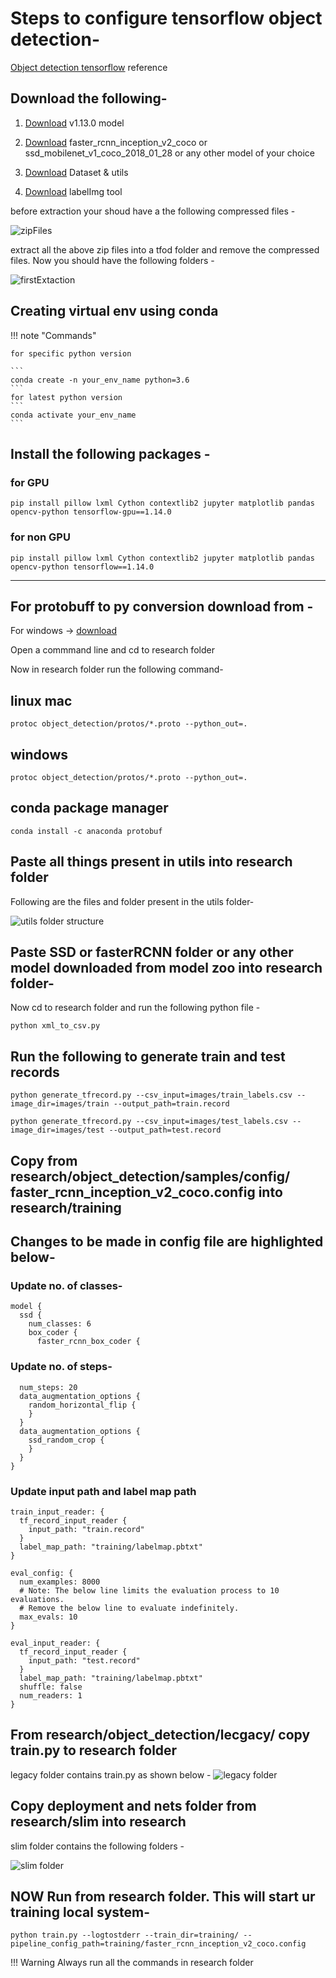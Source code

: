 # Steps to configure tensorflow object detection-

[Object detection tensorflow](https://github.com/tensorflow/models/tree/master/research/object_detection) reference

## Download the following- 

1. [Download](https://github.com/tensorflow/models/tree/v1.13.0) v1.13.0 model

2. [Download](http://download.tensorflow.org/models/object_detection/faster_rcnn_inception_v2_coco_2018_01_28.tar.gz)  faster_rcnn_inception_v2_coco or ssd_mobilenet_v1_coco_2018_01_28 or any other model of your choice

3. [Download](https://drive.google.com/file/d/12F5oGAuQg7qBM_267TCMt_rlorV-M7gf/view?usp=sharing) Dataset & utils


4. [Download](https://tzutalin.github.io/labelImg/) labelImg tool

before extraction your shoud have a the following compressed files - 

![zipFiles](img/zipFiles.png)


extract all the above zip files into a tfod folder and remove the compressed files. Now you should have the following folders -

![firstExtaction](img/firstExtaction.png)

## Creating virtual env using conda

!!! note "Commands"

    for specific python version

    ```
    conda create -n your_env_name python=3.6
    ```
    for latest python version
    ```
    conda activate your_env_name
    ```

## Install the following packages - 

### for GPU
```
pip install pillow lxml Cython contextlib2 jupyter matplotlib pandas opencv-python tensorflow-gpu==1.14.0
```
### for non GPU 
```
pip install pillow lxml Cython contextlib2 jupyter matplotlib pandas opencv-python tensorflow==1.14.0
```

---

## For protobuff to py conversion download from -

For windows -> [download](https://github.com/protocolbuffers/protobuf/releases/download/v3.11.0/protoc-3.11.0-win64.zip)


Open a commmand line and cd to research folder


Now in research folder run the following command-

## linux mac
```
protoc object_detection/protos/*.proto --python_out=.
```

## windows
```
protoc object_detection/protos/*.proto --python_out=.
```

## conda package manager
```
conda install -c anaconda protobuf
```

## Paste all things present in utils into research folder

Following are the files and folder present in the utils folder-

![utils folder structure](img/underUtilsFolder.png)


## Paste SSD or fasterRCNN folder or any other model downloaded from model zoo into research folder-

Now cd to research folder and run the following python file -

```
python xml_to_csv.py
```

## Run the following to generate train and test records

```
python generate_tfrecord.py --csv_input=images/train_labels.csv --image_dir=images/train --output_path=train.record
```

```
python generate_tfrecord.py --csv_input=images/test_labels.csv --image_dir=images/test --output_path=test.record
```

## Copy from research/object_detection/samples/config/ faster_rcnn_inception_v2_coco.config into research/training


## Changes to be made in config file are highlighted below-

### Update no. of classes-
``` hl_lines="3"
model {
  ssd {
    num_classes: 6
    box_coder {
      faster_rcnn_box_coder {
```
### Update no. of steps-
``` hl_lines="1"
  num_steps: 20
  data_augmentation_options {
    random_horizontal_flip {
    }
  }
  data_augmentation_options {
    ssd_random_crop {
    }
  }
}
```
### Update input path and label map path
``` hl_lines="3 5 17 19"
train_input_reader: {
  tf_record_input_reader {
    input_path: "train.record"
  }
  label_map_path: "training/labelmap.pbtxt"
}

eval_config: {
  num_examples: 8000
  # Note: The below line limits the evaluation process to 10 evaluations.
  # Remove the below line to evaluate indefinitely.
  max_evals: 10
}

eval_input_reader: {
  tf_record_input_reader {
    input_path: "test.record"
  }
  label_map_path: "training/labelmap.pbtxt"
  shuffle: false
  num_readers: 1
}
```

## From research/object_detection/lecgacy/ copy train.py to research folder

legacy folder contains train.py as shown below - 
![legacy folder](img/legacyFolder.png)

## Copy deployment and nets folder from research/slim into research

slim folder contains the following folders -

![slim folder](img/slimFolder.png)

## NOW Run from research folder. This will start ur training local system-

```
python train.py --logtostderr --train_dir=training/ --pipeline_config_path=training/faster_rcnn_inception_v2_coco.config
```

!!! Warning
    Always run all the commands in research folder